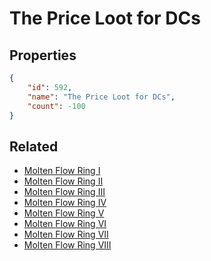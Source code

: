 # The Price Loot for DCs

<no description available>

## Properties

```json
{
    "id": 592,
    "name": "The Price Loot for DCs",
    "count": -100
}
```

## Related

- [Molten Flow Ring I](../items/18064-molten-flow-ring-i.md)
- [Molten Flow Ring II](../items/18065-molten-flow-ring-ii.md)
- [Molten Flow Ring III](../items/18066-molten-flow-ring-iii.md)
- [Molten Flow Ring IV](../items/18067-molten-flow-ring-iv.md)
- [Molten Flow Ring V](../items/18068-molten-flow-ring-v.md)
- [Molten Flow Ring VI](../items/18069-molten-flow-ring-vi.md)
- [Molten Flow Ring VII](../items/18070-molten-flow-ring-vii.md)
- [Molten Flow Ring VIII](../items/18071-molten-flow-ring-viii.md)


